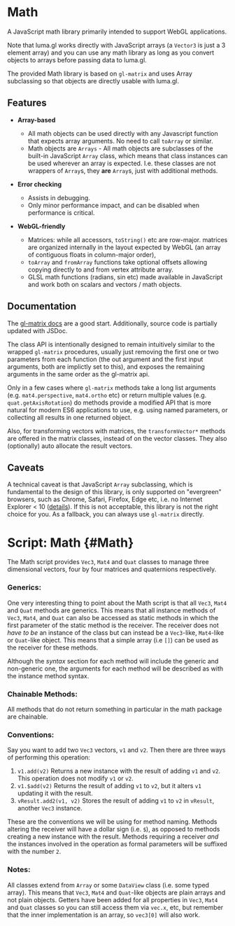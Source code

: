 # Math

A JavaScript math library primarily intended to support WebGL applications.

Note that luma.gl works directly with JavaScript arrays (a `Vector3` is just a 3 element array) and you can use any math library as long as you convert objects to arrays before passing data to luma.gl.

The provided Math library is based on `gl-matrix` and uses Array subclassing so that objects are directly usable with luma.gl.


## Features

- **Array-based**
    - All math objects can be used directly with any Javascript
      function that expects array arguments. No need to call `toArray`
      or similar.
    - Math objects are `Arrays` - All math objects are subclasses of the built-in
      JavaScript `Array` class, which means that class instances can be used
      wherever an array is expected. I.e. these classes are not wrappers of
      `Array`s, they **are** `Array`s, just with additional methods.

- **Error checking**
    - Assists in debugging.
    - Only minor performance impact, and can be disabled when performance is critical.

- **WebGL-friendly**
    - Matrices: while all accessors, `toString()` etc are row-major.
      matrices are organized internally in the layout expected
      by WebGL (an array of contiguous floats in column-major order),
    - `toArray` and `fromArray` functions take optional offsets allowing
      copying directly to and from vertex attribute array.
    - GLSL math functions (radians, sin etc) made available in JavaScript
      and work both on scalars and vectors / math objects.


## Documentation

The [gl-matrix docs](http://glmatrix.net/docs/) are a good start.
Additionally, source code is partially updated with JSDoc.

The class API is intentionally designed to remain intuitively similar
to the wrapped `gl-matrix` procedures, usually just removing the first one
or two parameters from each function (the out argument and the first
input arguments, both are implictly set to this), and exposes the remaining
arguments in the same order as the gl-matrix api.

Only in a few cases where `gl-matrix` methods take a long list arguments
(e.g. `mat4.perspective`, `mat4.ortho` etc) or return multiple values
(e.g. `quat.getAxisRotation`) do methods provide a modified API
that is more natural for modern ES6 applications to use, e.g. using named
parameters, or collecting all results in one returned object.

Also, for transforming vectors with matrices, the `transformVector*` methods
are offered in the matrix classes, instead of on the vector classes. They
also (optionally) auto allocate the result vectors.


## Caveats

A technical caveat is that JavaScript `Array` subclassing, which is
fundamental to the design of this library, is only supported on "evergreen"
browsers, such as Chrome, Safari, Firefox, Edge etc,
i.e. no Internet Explorer < 10
([details](https://github.com/loganfsmyth/babel-plugin-transform-builtin-extend)).
If this is not acceptable, this library is not the right choice for you.
As a fallback, you can always use `gl-matrix` directly.


Script: Math {#Math}
===========================

The Math script provides `Vec3`, `Mat4` and `Quat` classes to manage three dimensional vectors, four by four matrices and quaternions respectively.

### Generics:

One very interesting thing to point about the Math script is that all `Vec3`, `Mat4` and `Quat` methods are generics. This means that all
instance methods of `Vec3`, `Mat4`, and `Quat` can also be accessed as static methods in which the first parameter of the static method is the receiver.
The receiver does not *have to be* an instance of the class but can instead be a `Vec3`-like, `Mat4`-like or `Quat`-like object.
This means that a simple array (i.e `[]`) can be used as the receiver for these methods.

Although the *syntax* section for each method will include the generic and non-generic one, the arguments for each method will be described as with the instance
method syntax.

### Chainable Methods:

All methods that do not return something in particular in the math package are chainable.

### Conventions:

Say you want to add two `Vec3` vectors, `v1` and `v2`. Then there are three ways of performing this operation:

1. `v1.add(v2)` Returns a new instance with the result of adding `v1` and `v2`. This operation does not modify `v1` or `v2`.
2. `v1.$add(v2)` Returns the result of adding `v1` to `v2`, but it alters `v1` updating it with the result.
3. `vResult.add2(v1, v2)` Stores the result of adding `v1` to `v2` in `vResult`, another `Vec3` instance.

These are the conventions we will be using for method naming. Methods altering the receiver will have a dollar sign (i.e. `$`), as opposed to
methods creating a new instance with the result. Methods requiring a receiver *and* the instances involved in the operation as formal parameters
will be suffixed with the number `2`.

### Notes:

All classes extend from `Array` or some
`DataView` class (i.e. some typed array). This means that `Vec3`, `Mat4`
and `Quat`-like objects are plain arrays and not plain objects. Getters
have been added for all properties in `Vec3`, `Mat4` and `Quat`
classes so you can still access them via `vec.x`, etc, but remember
that the inner implementation is an array, so `vec3[0]` will also
work.
